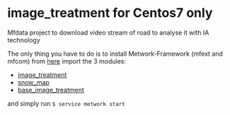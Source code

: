 # image_treatment for Centos7 only
Mfdata project to download video stream of road to analyse it with IA technology

The only thing you have to do is to install Metwork-Framework (mfext and mfcom) from [here](https://github.com/metwork-framework/mfserv/blob/master/.metwork-framework/install_a_metwork_package.md) import the 3 modules:
- [image_treatment](https://github.com/BenjaminSou/image_treatment)
- [snow_map](https://github.com/BenjaminSou/snow_map)
- [base_image_treatment](https://github.com/BenjaminSou/base_image_treatment)

and simply run ```$ service metwork start```
